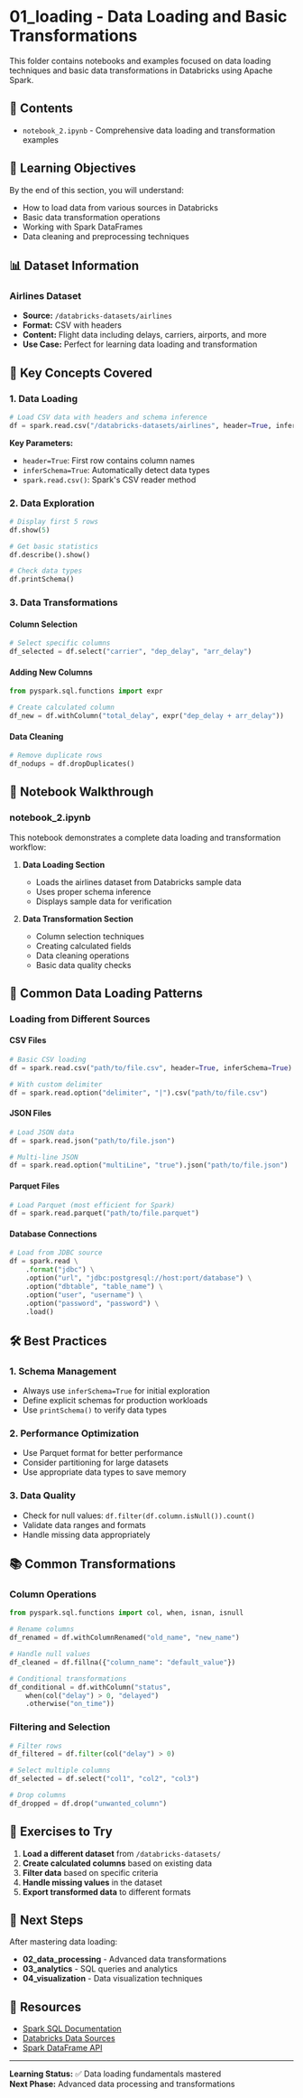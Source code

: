 # 01_loading - Data Loading and Basic Transformations

This folder contains notebooks and examples focused on data loading techniques and basic data transformations in Databricks using Apache Spark.

## 📁 Contents

- `notebook_2.ipynb` - Comprehensive data loading and transformation examples

## 🎯 Learning Objectives

By the end of this section, you will understand:
- How to load data from various sources in Databricks
- Basic data transformation operations
- Working with Spark DataFrames
- Data cleaning and preprocessing techniques

## 📊 Dataset Information

### Airlines Dataset
- **Source:** `/databricks-datasets/airlines`
- **Format:** CSV with headers
- **Content:** Flight data including delays, carriers, airports, and more
- **Use Case:** Perfect for learning data loading and transformation

## 🚀 Key Concepts Covered

### 1. Data Loading
```python
# Load CSV data with headers and schema inference
df = spark.read.csv("/databricks-datasets/airlines", header=True, inferSchema=True)
```

**Key Parameters:**
- `header=True`: First row contains column names
- `inferSchema=True`: Automatically detect data types
- `spark.read.csv()`: Spark's CSV reader method

### 2. Data Exploration
```python
# Display first 5 rows
df.show(5)

# Get basic statistics
df.describe().show()

# Check data types
df.printSchema()
```

### 3. Data Transformations

#### Column Selection
```python
# Select specific columns
df_selected = df.select("carrier", "dep_delay", "arr_delay")
```

#### Adding New Columns
```python
from pyspark.sql.functions import expr

# Create calculated column
df_new = df.withColumn("total_delay", expr("dep_delay + arr_delay"))
```

#### Data Cleaning
```python
# Remove duplicate rows
df_nodups = df.dropDuplicates()
```

## 📝 Notebook Walkthrough

### notebook_2.ipynb

This notebook demonstrates a complete data loading and transformation workflow:

1. **Data Loading Section**
   - Loads the airlines dataset from Databricks sample data
   - Uses proper schema inference
   - Displays sample data for verification

2. **Data Transformation Section**
   - Column selection techniques
   - Creating calculated fields
   - Data cleaning operations
   - Basic data quality checks

## 🔧 Common Data Loading Patterns

### Loading from Different Sources

#### CSV Files
```python
# Basic CSV loading
df = spark.read.csv("path/to/file.csv", header=True, inferSchema=True)

# With custom delimiter
df = spark.read.option("delimiter", "|").csv("path/to/file.csv")
```

#### JSON Files
```python
# Load JSON data
df = spark.read.json("path/to/file.json")

# Multi-line JSON
df = spark.read.option("multiLine", "true").json("path/to/file.json")
```

#### Parquet Files
```python
# Load Parquet (most efficient for Spark)
df = spark.read.parquet("path/to/file.parquet")
```

#### Database Connections
```python
# Load from JDBC source
df = spark.read \
    .format("jdbc") \
    .option("url", "jdbc:postgresql://host:port/database") \
    .option("dbtable", "table_name") \
    .option("user", "username") \
    .option("password", "password") \
    .load()
```

## 🛠️ Best Practices

### 1. Schema Management
- Always use `inferSchema=True` for initial exploration
- Define explicit schemas for production workloads
- Use `printSchema()` to verify data types

### 2. Performance Optimization
- Use Parquet format for better performance
- Consider partitioning for large datasets
- Use appropriate data types to save memory

### 3. Data Quality
- Check for null values: `df.filter(df.column.isNull()).count()`
- Validate data ranges and formats
- Handle missing data appropriately

## 📚 Common Transformations

### Column Operations
```python
from pyspark.sql.functions import col, when, isnan, isnull

# Rename columns
df_renamed = df.withColumnRenamed("old_name", "new_name")

# Handle null values
df_cleaned = df.fillna({"column_name": "default_value"})

# Conditional transformations
df_conditional = df.withColumn("status", 
    when(col("delay") > 0, "delayed")
    .otherwise("on_time"))
```

### Filtering and Selection
```python
# Filter rows
df_filtered = df.filter(col("delay") > 0)

# Select multiple columns
df_selected = df.select("col1", "col2", "col3")

# Drop columns
df_dropped = df.drop("unwanted_column")
```

## 🎯 Exercises to Try

1. **Load a different dataset** from `/databricks-datasets/`
2. **Create calculated columns** based on existing data
3. **Filter data** based on specific criteria
4. **Handle missing values** in the dataset
5. **Export transformed data** to different formats

## 📖 Next Steps

After mastering data loading:
- **02_data_processing** - Advanced data transformations
- **03_analytics** - SQL queries and analytics
- **04_visualization** - Data visualization techniques

## 🔗 Resources

- [Spark SQL Documentation](https://spark.apache.org/docs/latest/sql-programming-guide.html)
- [Databricks Data Sources](https://docs.databricks.com/data/data-sources/index.html)
- [Spark DataFrame API](https://spark.apache.org/docs/latest/api/python/reference/pyspark.sql/dataframe.html)

---

**Learning Status:** ✅ Data loading fundamentals mastered  
**Next Phase:** Advanced data processing and transformations
